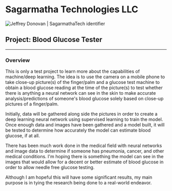 # **Sagarmatha Technologies LLC**
![Jeffrey Donovan | SagarmathaTech identifier](http://www.sagarmathatechnologies.com/github-resources/jeffreydonovan-sagarmathatech.svg)

## **Project: Blood Glucose Tester**

___

### **Overview**

This is only a test project to learn more about the capabilities of machine/deep learning. The idea is to use the camera on a mobile phone to take close-up picture(s) of the finger/palm and a glucose test machine to obtain a blood glucose reading at the time of the picture(s) to test whether there is anything a neural network can see in the skin to make accurate analysis/predictions of someone's blood glucose solely based on close-up pictures of a finger/palm.

Initially, data will be gathered along side the pictures in order to create a deep learning neural network using supervised learning to train the model. Once enough data and images have been gathered and a model built, it will be tested to determine how accurately the model can estimate blood glucose, if at all.

There has been much work done in the medical field with neural networks and image data to determine if someone has pneumonia, cancer, and other medical conditions. I'm hoping there is something the model can see in the images that would allow for a decent or better estimate of blood glucose in order to allow needle free glucose testing.

Although I am hopeful this will have some significant results, my main purpose is in tying the research being done to a real-world endeavor.